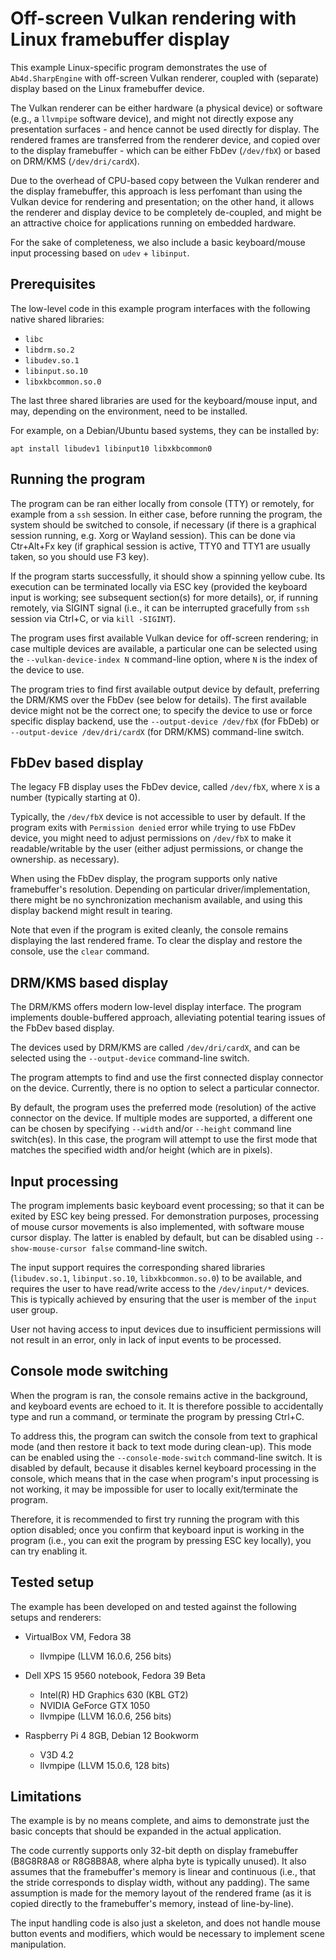 # Off-screen Vulkan rendering with Linux framebuffer display

This example Linux-specific program demonstrates the use of
`Ab4d.SharpEngine` with off-screen Vulkan renderer, coupled with
(separate) display based on the Linux framebuffer device.

The Vulkan renderer can be either hardware (a physical device) or
software (e.g., a `llvmpipe` software device), and might not directly
expose any presentation surfaces - and hence cannot be used directly
for display. The rendered frames are transferred from the renderer
device, and copied over to the display framebuffer - which can be either
FbDev (`/dev/fbX`) or based on DRM/KMS (`/dev/dri/cardX`).

Due to the overhead of CPU-based copy between the Vulkan renderer and the
display framebuffer, this approach is less perfomant than using the Vulkan
device for rendering and presentation; on the other hand, it allows the
renderer and display device to be completely de-coupled, and might be an
attractive choice for applications running on embedded hardware.

For the sake of completeness, we also include a basic keyboard/mouse
input processing based on `udev` + `libinput`.


## Prerequisites

The low-level code in this example program interfaces with the following
native shared libraries:

* `libc`
* `libdrm.so.2`
* `libudev.so.1`
* `libinput.so.10`
* `libxkbcommon.so.0`

The last three shared libraries are used for the keyboard/mouse input,
and may, depending on the environment, need to be installed.

For example, on a Debian/Ubuntu based systems, they can be installed by:

```
apt install libudev1 libinput10 libxkbcommon0
```

## Running the program

The program can be ran either locally from console (TTY) or remotely,
for example from a `ssh` session. In either case, before running the
program, the system should be switched to console, if necessary (if
there is a graphical session running, e.g. Xorg or Wayland session).
This can be done via Ctr+Alt+Fx key (if graphical session is active,
TTY0 and TTY1 are usually taken, so you should use F3 key).

If the program starts successfully, it should show a spinning yellow
cube. Its execution can be terminated locally via ESC key (provided the
keyboard input is working; see subsequent section(s) for more details),
or, if running remotely, via SIGINT signal (i.e., it can be interrupted
gracefully from `ssh` session via Ctrl+C, or via `kill -SIGINT`).

The program uses first available Vulkan device for off-screen rendering;
in case multiple devices are available, a particular one can be selected
using the `--vulkan-device-index N` command-line option, where `N` is
the index of the device to use.

The program tries to find first available output device by default,
preferring the DRM/KMS over the FbDev (see below for details). The first
available device might not be the correct one; to specify the device to
use or force specific display backend, use the `--output-device /dev/fbX`
(for FbDeb) or `--output-device /dev/dri/cardX` (for DRM/KMS) command-line
switch.


## FbDev based display

The legacy FB display uses the FbDev device, called `/dev/fbX`, where
`X` is a number (typically starting at 0).

Typically, the `/dev/fbX` device is not accessible to user by default.
If the program exits with `Permission denied` error while trying to
use FbDev device, you might need to adjust permissions on `/dev/fbX`
to make it readable/writable by the user (either adjust permissions,
or change the ownership. as necessary).

When using the FbDev display, the program supports only native
framebuffer's resolution. Depending on particular driver/implementation,
there might be no synchronization mechanism available, and using this
display backend might result in tearing.

Note that even if the program is exited cleanly, the console remains
displaying the last rendered frame. To clear the display and restore
the console, use the `clear` command.


## DRM/KMS based display

The DRM/KMS offers modern low-level display interface. The program
implements double-buffered approach, alleviating potential tearing
issues of the FbDev based display.

The devices used by DRM/KMS are called `/dev/dri/cardX`, and can
be selected using the `--output-device` command-line switch.

The program attempts to find and use the first connected display
connector on the device. Currently, there is no option to select a
particular connector.

By default, the program uses the preferred mode (resolution) of the
active connector on the device. If multiple modes are supported, a
different one can be chosen by specifying `--width`  and/or `--height`
command line switch(es). In this case, the program will attempt to use
the first mode that matches the specified width and/or height (which
are in pixels).


## Input processing

The program implements basic keyboard event processing; so that it
can be exited by ESC key being pressed. For demonstration purposes,
processing of mouse cursor movements is also implemented, with software
mouse cursor display. The latter is enabled by default, but can be
disabled using `--show-mouse-cursor false` command-line switch.

The input support requires the corresponding shared libraries (`libudev.so.1`,
`libinput.so.10`, `libxkbcommon.so.0`) to be available, and requires
the user to have read/write access to the `/dev/input/*` devices. This
is typically achieved by ensuring that the user is member of the `input`
user group.

User not having access to input devices due to insufficient permissions
will not result in an error, only in lack of input events to be processed.


## Console mode switching

When the program is ran, the console remains active in the background,
and keyboard events are echoed to it. It is therefore possible to
accidentally type and run a command, or terminate the program by
pressing Ctrl+C.

To address this, the program can switch the console from text to
graphical mode (and then restore it back to text mode during clean-up).
This mode can be enabled using the `--console-mode-switch` command-line
switch. It is disabled by default, because it disables kernel keyboard
processing in the console, which means that in the case when program's
input processing is not working, it may be impossible for user to
locally exit/terminate the program.

Therefore, it is recommended to first try running the program with
this option disabled; once you confirm that keyboard input is working
in the program (i.e., you can exit the program by pressing ESC key
locally), you can try enabling it.


## Tested setup

The example has been developed on and tested against the following setups
and renderers:

* VirtualBox VM, Fedora 38
  * llvmpipe (LLVM 16.0.6, 256 bits)

* Dell XPS 15 9560 notebook, Fedora 39 Beta
  * Intel(R) HD Graphics 630 (KBL GT2)
  * NVIDIA GeForce GTX 1050
  * llvmpipe (LLVM 16.0.6, 256 bits)

* Raspberry Pi 4 8GB, Debian 12 Bookworm
   * V3D 4.2
   * llvmpipe (LLVM 15.0.6, 128 bits)


## Limitations

The example is by no means complete, and aims to demonstrate just the
basic concepts that should be expanded in the actual application.

The code currently supports only 32-bit depth on display framebuffer
(B8G8R8A8 or R8G8B8A8, where alpha byte is typically unused). It also
assumes that the framebuffer's memory is linear and continuous (i.e.,
that the stride corresponds to display width, without any padding). The
same assumption is made for the memory layout of the rendered frame
(as it is copied directly to the framebuffer's memory, instead of
line-by-line).

The input handling code is also just a skeleton, and does not handle
mouse button events and modifiers, which would be necessary to implement
scene manipulation.
